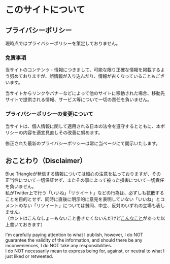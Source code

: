 # このサイトについて
## プライバシーポリシー
現時点ではプライバシーポリシーを策定しておりません。

### 免責事項
当サイトのコンテンツ・情報につきまして、可能な限り正確な情報を掲載するよう努めておりますが、誤情報が入り込んだり、情報が古くなっていることもございます。

当サイトからリンクやバナーなどによって他のサイトに移動された場合、移動先サイトで提供される情報、サービス等について一切の責任を負いません。

### プライバシーポリシーの変更について
当サイトは、個人情報に関して適用される日本の法令を遵守するとともに、本ポリシーの内容を適宜見直しその改善に努めます。

修正された最新のプライバシーポリシーは常に当ページにて開示いたします。

## おことわり（Disclaimer）
Blue Triangleが発信する情報については細心の注意を払っておりますが、その正当性について一切保証せず、またその事によって被った損害について一切責任を負いません。  
私がTwitter上で行う「いいね」「リツイート」などの行為は、必ずしも拡散することを目的とせず、同時に直後に明示的に意見を表明していない「いいね」とコメントのない「リツイート」については賛同、中立、反対のいずれの立場も表しません。  
（ホントはこんなしょーもないこと書きたくないんだけど[こんなこと](https://140over.com/%E7%84%A1%E8%A8%80%E3%81%AErt%E3%83%AA%E3%83%84%E3%82%A4%E3%83%BC%E3%83%88%E3%82%84%E3%80%8E%E3%81%84%E3%81%84%E3%81%AD%E3%80%8F%E3%81%AF%E3%80%8C%E8%B3%9B%E5%90%8C%E3%80%8D%E3%81%A8%E8%A6%8B/)があった以上書いておきます）
 

I'm carefully paying attention to what I publish, however, I do NOT guarantee the validity of the information, and should there be any inconveniences, I do NOT take any responsibilities.  
I do NOT necessarily mean to express being for, against, or neutral to what I just liked or retweeted.